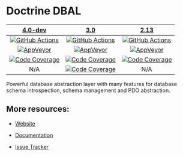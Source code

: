 # Doctrine DBAL

| [4.0-dev][4.0] | [3.0][3.0] | [2.13][2.13] |
|:----------------:|:----------:|:----------:|
| [![GitHub Actions][GA 4.0 image]][GA 4.0] | [![GitHub Actions][GA 3.0 image]][GA 3.0] | [![GitHub Actions][GA 2.13 image]][GA 2.13] |
| [![AppVeyor][AppVeyor 4.0 image]][AppVeyor 4.0] | [![AppVeyor][AppVeyor 3.0 image]][AppVeyor 3.0] | [![AppVeyor][AppVeyor 2.13 image]][AppVeyor 2.13] |
| [![Code Coverage][Coverage image]][CodeCov 4.0] | [![Code Coverage][Coverage 3.0 image]][CodeCov 3.0] | [![Code Coverage][Coverage 2.13 image]][CodeCov 2.13] |
| N/A | [![Code Coverage][TypeCov 3.1 image]][TypeCov 3.1] | N/A |

Powerful database abstraction layer with many features for database schema introspection, schema management and PDO abstraction.

## More resources:

* [Website](http://www.doctrine-project.org/projects/dbal.html)
* [Documentation](http://docs.doctrine-project.org/projects/doctrine-dbal/en/latest/)
* [Issue Tracker](https://github.com/doctrine/dbal/issues)

  [Coverage image]: https://codecov.io/gh/doctrine/dbal/branch/4.0.x/graph/badge.svg
  [4.0]: https://github.com/doctrine/dbal/tree/4.0.x
  [CodeCov 4.0]: https://codecov.io/gh/doctrine/dbal/branch/4.0.x
  [AppVeyor 4.0]: https://ci.appveyor.com/project/doctrine/dbal/branch/4.0.x
  [AppVeyor 4.0 image]: https://ci.appveyor.com/api/projects/status/i88kitq8qpbm0vie/branch/4.0.x?svg=true
  [GA 4.0]: https://github.com/doctrine/dbal/actions?query=workflow%3A%22Continuous+Integration%22+branch%3A4.0.x
  [GA 4.0 image]: https://github.com/doctrine/dbal/workflows/Continuous%20Integration/badge.svg

  [Coverage 3.0 image]: https://codecov.io/gh/doctrine/dbal/branch/3.0.x/graph/badge.svg
  [3.0]: https://github.com/doctrine/dbal/tree/3.0.x
  [CodeCov 3.0]: https://codecov.io/gh/doctrine/dbal/branch/3.0.x
  [AppVeyor 3.0]: https://ci.appveyor.com/project/doctrine/dbal/branch/3.0.x
  [AppVeyor 3.0 image]: https://ci.appveyor.com/api/projects/status/i88kitq8qpbm0vie/branch/3.0.x?svg=true
  [GA 3.0]: https://github.com/doctrine/dbal/actions?query=workflow%3A%22Continuous+Integration%22+branch%3A3.0.x
  [GA 3.0 image]: https://github.com/doctrine/dbal/workflows/Continuous%20Integration/badge.svg?branch=3.0.x

  [Coverage 2.13 image]: https://codecov.io/gh/doctrine/dbal/branch/2.13.x/graph/badge.svg
  [2.13]: https://github.com/doctrine/dbal/tree/2.13.x
  [CodeCov 2.13]: https://codecov.io/gh/doctrine/dbal/branch/2.13.x
  [AppVeyor 2.13]: https://ci.appveyor.com/project/doctrine/dbal/branch/2.13.x
  [AppVeyor 2.13 image]: https://ci.appveyor.com/api/projects/status/i88kitq8qpbm0vie/branch/2.13.x?svg=true
  [GA 2.13]: https://github.com/doctrine/dbal/actions?query=workflow%3A%22Continuous+Integration%22+branch%3A2.13.x
  [GA 2.13 image]: https://github.com/doctrine/dbal/workflows/Continuous%20Integration/badge.svg?branch=2.13.x
  [TypeCov 3.1]: https://shepherd.dev/github/doctrine/dbal
  [TypeCov 3.1 image]: https://shepherd.dev/github/doctrine/dbal/coverage.svg
